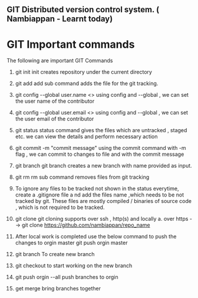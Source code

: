 ## GIT Distributed version control system. ( Nambiappan - Learnt today)

# GIT Important commands

The following are important GIT Commands 

1. git init <repository name> 
   init creates repository under the current directory
  
2. git add <file name>
    add sub command adds the file for the git tracking.
  
3. git config --global user.name <<name>>
  using config and --global , we can set the user name of the contributor
  
4. git config --global user.email <<email>>
  using config and --global , we can set the user email of the contributor
 
5. git status
    status command gives the files which are untracked , staged etc. we can view the details and perform necessary action
 
6. git commit -m  "commit message"
    using the commit command with -m flag , we can commit to changes to file and with the commit message
    
    
7. git branch <branch name>
    git branch creates a new branch with name provided as input.
  
8. git rm  <file name>
    rm sub command removes files from git tracking
  
9. To ignore any files to be tracked not shown in the status everytime, create a .gitignore file a
nd add the files name ,which needs to be not tracked by git. These files are mostly compiled / binaries of source code 
, which is not required to be tracked.

10. git clone  <path of orginal> <cloning Repo location>
   git cloning supports over ssh , http(s) and locally
   a. over https --> git clone https://github.com/nambiappan/repo_name <local repo path>
   
11. After local work is completed use the below command to push the changes to orgin master
   git push orgin master
   
12. git branch <branch name>
    To create new branch
   
13. git checkout <branch name>
   to start working on the new branch

14. git push orgin --all
   push branches to orgin
   
15. get merge <target branch>
   bring branches together

